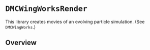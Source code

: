 # ``DMCWingWorksRender``

This library creates movies of an evolving particle simulation.  (See `DMCWingWorks`.)

## Overview

